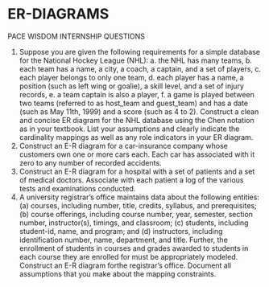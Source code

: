 # ER-DIAGRAMS
PACE WISDOM INTERNSHIP
QUESTIONS
1) Suppose you are given the following requirements for a simple database for the National Hockey League (NHL): a. the NHL has many teams, b. each team has a name, a city, a coach, a captain, and a set of players, c. each player belongs to only one team, d. each player has a name, a position (such as left wing or goalie), a skill level, and a set of injury records, e. a team captain is also a player, f. a game is played between two teams (referred to as host_team and guest_team) and has a date (such as May 11th, 1999) and a score (such as 4 to 2). Construct a clean and concise ER diagram for the NHL database using the Chen notation as in your textbook. List your assumptions and clearly indicate the cardinality mappings as well as any role indicators in your ER diagram.
2) Construct an E-R diagram for a car-insurance company whose customers own one or more cars each. Each car has associated with it zero to any number of recorded accidents.
3) Construct an E-R diagram for a hospital with a set of patients and a set of medical doctors. Associate with each patient a log of the various tests and examinations conducted.
4) A university registrar’s office maintains data about the following entities: (a) courses, including number, title, credits, syllabus, and prerequisites; (b) course offerings, including course number, year, semester, section number, instructor(s), timings, and classroom; (c) students, including student-id, name, and program; and (d) instructors,
including identification number, name, department, and title. Further, the enrollment of students in courses and grades awarded to students in each course they are enrolled for must be appropriately modeled. Construct an E-R diagram forthe registrar’s office. Document all assumptions that you make about the mapping constraints.
